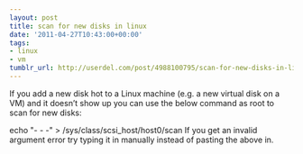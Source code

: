 ```yaml
---
layout: post
title: scan for new disks in linux
date: '2011-04-27T10:43:00+00:00'
tags:
- linux
- vm
tumblr_url: http://userdel.com/post/4988100795/scan-for-new-disks-in-linux
---
```

If you add a new disk hot to a Linux machine (e.g. a new virtual disk on a VM) and it doesn’t show up you can use the below command as root to scan for new disks:

echo "- - -" > /sys/class/scsi_host/host0/scan
If you get an invalid argument error try typing it in manually instead of pasting the above in.
